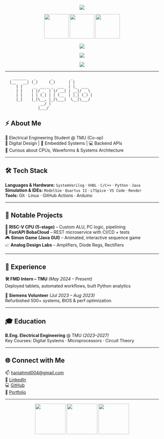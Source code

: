 <!-- 🎛️ Custom GitHub Profile README: Dashboard Edition 🎛️ -->

<!-- DASHBOARD HEADER SECTION -->
<p align="center">
  <img src="https://readme-typing-svg.demolab.com/?lines=Hey%2C%20I'm%20Hani%20Ahmed!;Digital%20Systems%20Engineer%20in%20Training;Always%20Learning%20%26%20Building!&font=Fira%20Code&center=true&width=550&height=50">
</p>

<p align="center">
  <img src="https://media.giphy.com/media/iIqmM5tTjmpOB9mpbn/giphy.gif" width="80"/>
  <img src="https://media.giphy.com/media/LMt9638dO8dftAjtco/giphy.gif" width="80"/>
  <img src="https://media.giphy.com/media/2IudUHdI075HL02Pkk/giphy.gif" width="80"/>
</p>

<p align="center">
  <img src="https://github-readme-stats.vercel.app/api?username=Airlles&show_icons=true&theme=radical&hide_title=true" />
</p>

<p align="center">
  <img src="https://github-readme-streak-stats.herokuapp.com/?user=Airlles&theme=radical" />
</p>

<p align="center">
  <img src="https://github-profile-summary-cards.vercel.app/api/cards/profile-details?username=Airlles&theme=radical" />
</p>

---

<!-- CODE-EDITOR STYLE README SECTION -->

```ascii
   _______   _       _        _          
  |__   __| (_)     (_)      | |         
     | |     _  __ _ _  ___  | |_  ___   
     | |    | |/ _` | |/ __| | __|/ _ \  
     | |    | | (_| | | (__  | |_| (_) | 
     |_|    |_|\__, |_|\___|  \__|\___/  
                __/ |                    
               |___/                     
```

## ⚡ About Me

🔬 Electrical Engineering Student @ TMU (Co-op)  
🔧 Digital Design | 🧪 Embedded Systems | 💻 Backend APIs  
🎯 Curious about CPUs, Waveforms & Systems Architecture

---

## 🛠️ Tech Stack

**Languages & Hardware:** `SystemVerilog` · `VHDL` · `C/C++` · `Python` · `Java`  
**Simulation & IDEs:** `ModelSim` · `Quartus II` · `LTSpice` · `VS Code` · `Render`  
**Tools:** Git · Linux · GitHub Actions · Arduino

---

## 🧪 Notable Projects

🧠 **RISC-V CPU (5-stage)** – Custom ALU, PC logic, pipelining  
📡 **FastAPI BobaCloud** – REST microservice with CI/CD + tests  
🎮 **Simon Game (Java GUI)** – Animated, interactive sequence game  
📈 **Analog Design Labs** – Amplifiers, Diode Regs, Rectifiers

---

## 💼 Experience

**🛠️ FMD Intern – TMU** *(May 2024 – Present)*  
Deployed tablets, automated workflows, built Python analytics

**🔧 Siemens Volunteer** *(Jul 2023 – Aug 2023)*  
Refurbished 500+ systems, BIOS & perf optimization

---

## 🎓 Education

**B.Eng. Electrical Engineering** @ TMU *(2023–2027)*  
Key Courses: Digital Systems · Microprocessors · Circuit Theory

---

## 🌐 Connect with Me

📫 [haniahmd004@gmail.com](mailto:haniahmd004@gmail.com)  
🔗 [LinkedIn](https://linkedin.com/in/haniahmd)  
💻 [GitHub](https://github.com/Airlles)  
🧠 [Portfolio](https://haniii.vercel.app)

---

<p align="center">
  <img src="https://media.giphy.com/media/SWoSkN6DxTszqIKEqv/giphy.gif" width="100"/>
  <img src="https://media.giphy.com/media/qgQUggAC3Pfv687qPC/giphy.gif" width="100"/>
  <img src="https://media.giphy.com/media/jRf5fsn8G6YaogAWxn/giphy.gif" width="100"/>
</p>
